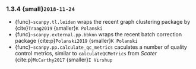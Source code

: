 ### 1.3.4 {small}`2018-11-24`

- {func}`~scanpy.tl.leiden` wraps the recent graph clustering package by {cite}`Traag2019` {smaller}`K Polanski`
- {func}`~scanpy.external.pp.bbknn` wraps the recent batch correction package {cite:p}`Polanski2019` {smaller}`K Polanski`
- {func}`~scanpy.pp.calculate_qc_metrics` caculates a number of quality control metrics, similar to `calculateQCMetrics` from *Scater* {cite:p}`McCarthy2017` {smaller}`I Virshup`
